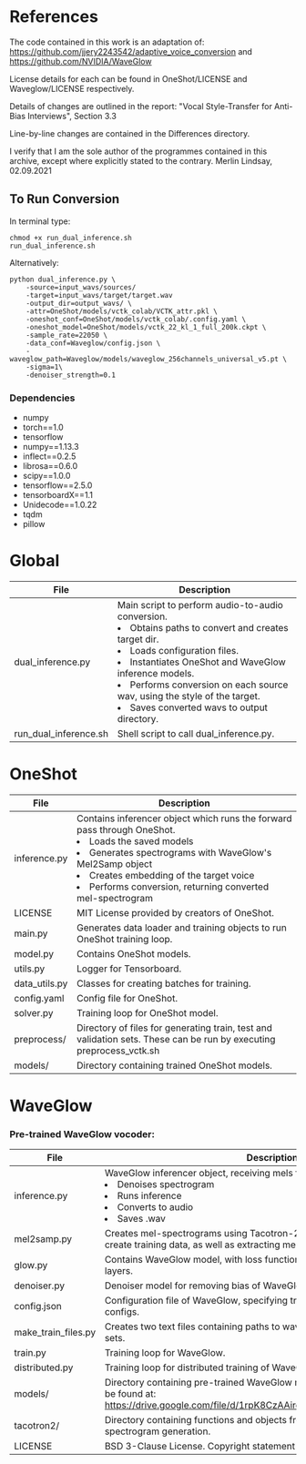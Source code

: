 # References
The code contained in this work is an adaptation of:
https://github.com/jjery2243542/adaptive_voice_conversion and
https://github.com/NVIDIA/WaveGlow

License details for each can be found in OneShot/LICENSE and 
Waveglow/LICENSE respectively. 

Details of changes are outlined in the report:
"Vocal Style-Transfer for Anti-Bias Interviews", Section 3.3

Line-by-line changes are contained in the Differences directory.

I verify that I am the sole author of the programmes contained in
this archive, except where explicitly stated to the contrary.
Merlin Lindsay, 02.09.2021

## To Run Conversion
In terminal type:

	chmod +x run_dual_inference.sh 
	run_dual_inference.sh

Alternatively:

	python dual_inference.py \
		-source=input_wavs/sources/
		-target=input_wavs/target/target.wav
		-output_dir=output_wavs/ \
		-attr=OneShot/models/vctk_colab/VCTK_attr.pkl \
		-oneshot_conf=OneShot/models/vctk_colab/.config.yaml \
		-oneshot_model=OneShot/models/vctk_22_kl_1_full_200k.ckpt \
		-sample_rate=22050 \
		-data_conf=Waveglow/config.json \
		-waveglow_path=Waveglow/models/waveglow_256channels_universal_v5.pt \
		-sigma=1\
		-denoiser_strength=0.1


### Dependencies 
* numpy
* torch==1.0
* tensorflow
* numpy==1.13.3
* inflect==0.2.5
* librosa==0.6.0
* scipy==1.0.0
* tensorflow==2.5.0 
* tensorboardX==1.1
* Unidecode==1.0.22
* tqdm
* pillow

# Global

| File | Description |
|----------------|----------------|
| dual_inference.py | Main script to perform audio-to-audio conversion. <li>Obtains paths to convert and creates target dir.</li><li>Loads configuration files.</li><li>Instantiates OneShot and WaveGlow inference models.</li><li>Performs conversion on each source wav, using the style of the target.</li><li>Saves converted wavs to output directory. </li> |
| run_dual_inference.sh | Shell script to call dual_inference.py. |



# OneShot


| File | Description |
|----------------|----------------|
| inference.py | Contains inferencer object which runs the forward pass through OneShot. <li> Loads the saved models</li><li> Generates spectrograms with WaveGlow's Mel2Samp object</li><li> Creates embedding of the target voice</li><li> Performs conversion, returning converted mel-spectrogram</li> |
| LICENSE | MIT License provided by creators of OneShot. |
| main.py | Generates data loader and training objects to run OneShot training loop. |
| model.py | Contains OneShot models. |
| utils.py | Logger for Tensorboard. |
| data_utils.py | Classes for creating batches for training. |
| config.yaml | Config file for OneShot. |
| solver.py | Training loop for OneShot model. |
| preprocess/ | Directory of files for generating train, test and validation sets. These can be run by executing preprocess_vctk.sh |
| models/ | Directory containing trained OneShot models. |



# WaveGlow

### Pre-trained WaveGlow vocoder:

| File | Description |
|----------------|----------------|
| inference.py | WaveGlow inferencer object, receiving mels from OneShot. <li>Denoises spectrogram</li><li>Runs inference</li><li>Converts to audio</li><li>Saves .wav</li> |
| mel2samp.py | Creates mel-spectrograms using Tacotron-2's STFT. This object is used to create training data, as well as extracting mel-specs during inference.|
| glow.py | Contains WaveGlow model, with loss function, and WaveNet affine coupling layers. |
| denoiser.py | Denoiser model for removing bias of WaveGlow from generated spectrogram |
| config.json | Configuration file of WaveGlow, specifying training, data and hyperparameter configs. |
| make_train_files.py | Creates two text files containing paths to wav files, split into training and test sets. |
| train.py | Training loop for WaveGlow. |
| distributed.py | Training loop for distributed training of WaveGlow across multiple GPUs.| 
| models/ | Directory containing pre-trained WaveGlow model. Pre-trained vocoder can be found at: https://drive.google.com/file/d/1rpK8CzAAirq9sWZhe9nlfvxMF1dRgFbF/view|
| tacotron2/ | Directory containing functions and objects from Tacotron-2 for mel-spectrogram generation. |
| LICENSE | BSD 3-Clause License. Copyright statement from Nvidia. |
